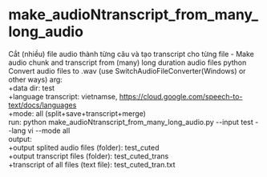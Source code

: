 # make_audioNtranscript_from_many_long_audio
Cắt (nhiều) file audio thành từng câu và tạo transcript cho từng file  - Make audio chunk and transcript from (many) long duration audio files python\
Convert audio files to .wav (use SwitchAudioFileConverter(Windows) or other ways)
arg:\
 +data dir: test\
 +language transcript: vietnamse, https://cloud.google.com/speech-to-text/docs/languages \
 +mode: all (split+save+transcript+merge)\
run: python make_audioNtranscript_from_many_long_audio.py --input test --lang vi --mode all\
output:\
 +output splited audio files (folder): test_cuted\
 +output transcript files (folder): test_cuted_trans\
 +transcript of all files (text file): test_cuted_tran.txt
